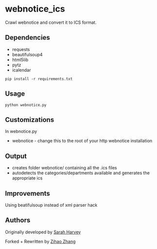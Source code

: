 webnotice_ics
=============

Crawl webnotice and convert it to ICS format.

## Dependencies

- requests
- beautifulsoup4
- html5lib
- pytz
- icalendar

```
pip install -r requirements.txt
```

## Usage
```
python webnotice.py
```

## Customizations
In webnotice.py
 - webnotice - change this to the root of your http webnotice installation

## Output
  - creates folder webnotice/ containing all the .ics files
  - autodetects the categories/departments available and generates the appropriate ics

## Improvements

Using beatifulsoup instead of xml parser hack


## Authors

Originally developed by [Sarah Harvey](https://github.com/worldwise001/webnotice_ics)

Forked + Rewritten by [Zihao Zhang](https://github.com/zzh8829/webnotice_ics)
